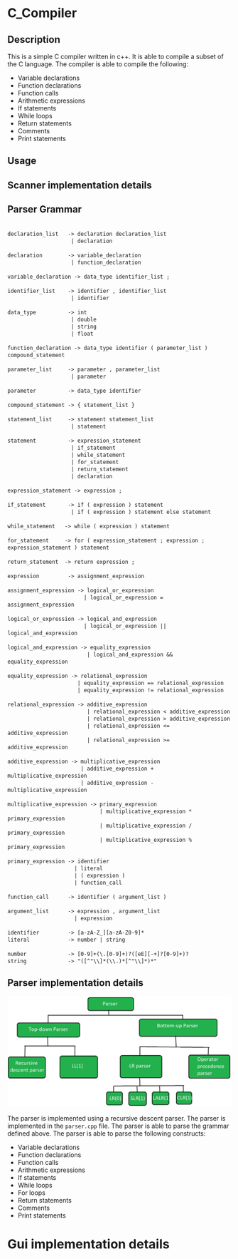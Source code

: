 # C_Compiler

## Description
This is a simple C compiler written in c++. It is able to compile a subset of the C language. The compiler is able to compile the following:
- Variable declarations
- Function declarations
- Function calls
- Arithmetic expressions
- If statements
- While loops
- Return statements
- Comments
- Print statements

## Usage

## Scanner implementation details


## Parser Grammar
```program            -> declaration_list

declaration_list   -> declaration declaration_list
                    | declaration

declaration        -> variable_declaration
                    | function_declaration

variable_declaration -> data_type identifier_list ;

identifier_list    -> identifier , identifier_list
                    | identifier

data_type          -> int
                    | double
                    | string
                    | float

function_declaration -> data_type identifier ( parameter_list ) compound_statement

parameter_list     -> parameter , parameter_list
                    | parameter

parameter          -> data_type identifier

compound_statement -> { statement_list }

statement_list     -> statement statement_list
                    | statement

statement          -> expression_statement
                    | if_statement
                    | while_statement
                    | for_statement
                    | return_statement
                    | declaration

expression_statement -> expression ;

if_statement       -> if ( expression ) statement
                    | if ( expression ) statement else statement

while_statement   -> while ( expression ) statement

for_statement     -> for ( expression_statement ; expression ; expression_statement ) statement

return_statement  -> return expression ;

expression         -> assignment_expression

assignment_expression -> logical_or_expression
                        | logical_or_expression = assignment_expression

logical_or_expression -> logical_and_expression
                        | logical_or_expression || logical_and_expression

logical_and_expression -> equality_expression
                         | logical_and_expression && equality_expression

equality_expression -> relational_expression
                      | equality_expression == relational_expression
                      | equality_expression != relational_expression

relational_expression -> additive_expression
                         | relational_expression < additive_expression
                         | relational_expression > additive_expression
                         | relational_expression <= additive_expression
                         | relational_expression >= additive_expression

additive_expression -> multiplicative_expression
                       | additive_expression + multiplicative_expression
                       | additive_expression - multiplicative_expression

multiplicative_expression -> primary_expression
                             | multiplicative_expression * primary_expression
                             | multiplicative_expression / primary_expression
                             | multiplicative_expression % primary_expression

primary_expression -> identifier
                     | literal
                     | ( expression )
                     | function_call

function_call      -> identifier ( argument_list )

argument_list      -> expression , argument_list
                     | expression

identifier         -> [a-zA-Z_][a-zA-Z0-9]*
literal            -> number | string

number             -> [0-9]+(\.[0-9]+)?([eE][-+]?[0-9]+)?
string             -> "([^"\\]*(\\.)*[^"\\]*)*"

```

## Parser implementation details
![alt text](resources/parserTree.png)

The parser is implemented using a recursive descent parser. The parser is implemented in the `parser.cpp` file. The parser is able to parse the grammar defined above. The parser is able to parse the following constructs:
- Variable declarations
- Function declarations
- Function calls
- Arithmetic expressions
- If statements
- While loops
- For loops
- Return statements
- Comments
- Print statements


# Gui implementation details

